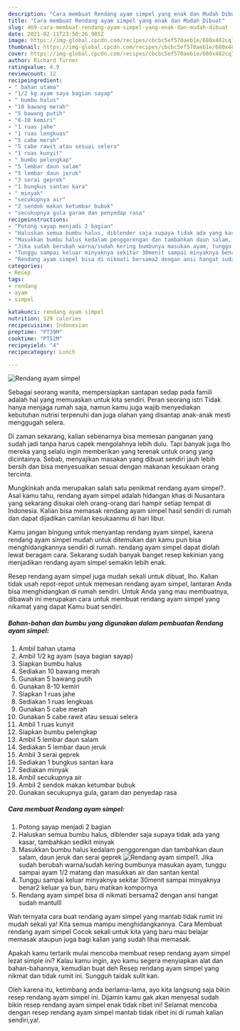 ```yaml
---
description: "Cara membuat Rendang ayam simpel yang enak dan Mudah Dibuat"
title: "Cara membuat Rendang ayam simpel yang enak dan Mudah Dibuat"
slug: 469-cara-membuat-rendang-ayam-simpel-yang-enak-dan-mudah-dibuat
date: 2021-02-11T23:50:26.985Z
image: https://img-global.cpcdn.com/recipes/cbcbc5ef570aeb1e/680x482cq70/rendang-ayam-simpel-foto-resep-utama.jpg
thumbnail: https://img-global.cpcdn.com/recipes/cbcbc5ef570aeb1e/680x482cq70/rendang-ayam-simpel-foto-resep-utama.jpg
cover: https://img-global.cpcdn.com/recipes/cbcbc5ef570aeb1e/680x482cq70/rendang-ayam-simpel-foto-resep-utama.jpg
author: Richard Turner
ratingvalue: 4.9
reviewcount: 12
recipeingredient:
- " bahan utama"
- "1/2 kg ayam saya bagian sayap"
- " bumbu halus"
- "10 bawang merah"
- "5 bawang putih"
- "8-10 kemiri"
- "1 ruas jahe"
- "1 ruas lengkuas"
- "5 cabe merah"
- "5 cabe rawit atau sesuai selera"
- "1 ruas kunyit"
- " bumbu pelengkap"
- "5 lembar daun salam"
- "5 lembar daun jeruk"
- "3 serai geprek"
- "1 bungkus santan kara"
- " minyak"
- "secukupnya air"
- "2 sendok makan ketumbar bubuk"
- "secukupnya gula garam dan penyedap rasa"
recipeinstructions:
- "Potong sayap menjadi 2 bagian"
- "Haluskan semua bumbu halus, diblender saja supaya tidak ada yang kasar, tambahkan sedikit minyak"
- "Masukkan bumbu halus kedalam penggorengan dan tambahkan daun salam, daun jeruk dan serai geprek"
- "Jika sudah berubah warna/sudah kering bumbunya masukan ayam, tunggu sampai ayam 1/2 matang dan masukkan air dan santan kental"
- "Tunggu sampai keluar minyaknya sekitar 30menit sampai minyaknya benar2 keluar ya bun, baru matikan kompornya"
- "Rendang ayam simpel bisa di nikmati bersama2 dengan ansi hangat sudah mantulll"
categories:
- Resep
tags:
- rendang
- ayam
- simpel

katakunci: rendang ayam simpel 
nutrition: 129 calories
recipecuisine: Indonesian
preptime: "PT39M"
cooktime: "PT52M"
recipeyield: "4"
recipecategory: Lunch

---
```



![Rendang ayam simpel](https://img-global.cpcdn.com/recipes/cbcbc5ef570aeb1e/680x482cq70/rendang-ayam-simpel-foto-resep-utama.jpg)

Sebagai seorang wanita, mempersiapkan santapan sedap pada famili adalah hal yang memuaskan untuk kita sendiri. Peran seorang istri Tidak hanya menjaga rumah saja, namun kamu juga wajib menyediakan kebutuhan nutrisi terpenuhi dan juga olahan yang disantap anak-anak mesti menggugah selera.

Di zaman  sekarang, kalian sebenarnya bisa memesan panganan yang sudah jadi tanpa harus capek mengolahnya lebih dulu. Tapi banyak juga lho mereka yang selalu ingin memberikan yang terenak untuk orang yang dicintainya. Sebab, menyajikan masakan yang dibuat sendiri jauh lebih bersih dan bisa menyesuaikan sesuai dengan makanan kesukaan orang tercinta. 



Mungkinkah anda merupakan salah satu penikmat rendang ayam simpel?. Asal kamu tahu, rendang ayam simpel adalah hidangan khas di Nusantara yang sekarang disukai oleh orang-orang dari hampir setiap tempat di Indonesia. Kalian bisa memasak rendang ayam simpel hasil sendiri di rumah dan dapat dijadikan camilan kesukaanmu di hari libur.

Kamu jangan bingung untuk menyantap rendang ayam simpel, karena rendang ayam simpel mudah untuk ditemukan dan kamu pun bisa menghidangkannya sendiri di rumah. rendang ayam simpel dapat diolah lewat beragam cara. Sekarang sudah banyak banget resep kekinian yang menjadikan rendang ayam simpel semakin lebih enak.

Resep rendang ayam simpel juga mudah sekali untuk dibuat, lho. Kalian tidak usah repot-repot untuk memesan rendang ayam simpel, lantaran Anda bisa menghidangkan di rumah sendiri. Untuk Anda yang mau membuatnya, dibawah ini merupakan cara untuk membuat rendang ayam simpel yang nikamat yang dapat Kamu buat sendiri.

<!--inarticleads1-->

##### Bahan-bahan dan bumbu yang digunakan dalam pembuatan Rendang ayam simpel:

1. Ambil  bahan utama
1. Ambil 1/2 kg ayam (saya bagian sayap)
1. Siapkan  bumbu halus
1. Sediakan 10 bawang merah
1. Gunakan 5 bawang putih
1. Gunakan 8-10 kemiri
1. Siapkan 1 ruas jahe
1. Sediakan 1 ruas lengkuas
1. Gunakan 5 cabe merah
1. Gunakan 5 cabe rawit atau sesuai selera
1. Ambil 1 ruas kunyit
1. Siapkan  bumbu pelengkap
1. Ambil 5 lembar daun salam
1. Sediakan 5 lembar daun jeruk
1. Ambil 3 serai geprek
1. Sediakan 1 bungkus santan kara
1. Sediakan  minyak
1. Ambil secukupnya air
1. Ambil 2 sendok makan ketumbar bubuk
1. Gunakan secukupnya gula, garam dan penyedap rasa




<!--inarticleads2-->

##### Cara membuat Rendang ayam simpel:

1. Potong sayap menjadi 2 bagian
1. Haluskan semua bumbu halus, diblender saja supaya tidak ada yang kasar, tambahkan sedikit minyak
1. Masukkan bumbu halus kedalam penggorengan dan tambahkan daun salam, daun jeruk dan serai geprek
<img src="//assets-global.cpcdn.com/assets/icons/button_play-2c75c40dde080a61004c1f40b05d8f140eaff45d7e9e6481dc71c63d2e7c4909.png" alt="Rendang ayam simpel">1. Jika sudah berubah warna/sudah kering bumbunya masukan ayam, tunggu sampai ayam 1/2 matang dan masukkan air dan santan kental
1. Tunggu sampai keluar minyaknya sekitar 30menit sampai minyaknya benar2 keluar ya bun, baru matikan kompornya
1. Rendang ayam simpel bisa di nikmati bersama2 dengan ansi hangat sudah mantulll




Wah ternyata cara buat rendang ayam simpel yang mantab tidak rumit ini mudah sekali ya! Kita semua mampu menghidangkannya. Cara Membuat rendang ayam simpel Cocok sekali untuk kita yang baru mau belajar memasak ataupun juga bagi kalian yang sudah lihai memasak.

Apakah kamu tertarik mulai mencoba membuat resep rendang ayam simpel lezat simple ini? Kalau kamu ingin, ayo kamu segera menyiapkan alat dan bahan-bahannya, kemudian buat deh Resep rendang ayam simpel yang nikmat dan tidak rumit ini. Sungguh taidak sulit kan. 

Oleh karena itu, ketimbang anda berlama-lama, ayo kita langsung saja bikin resep rendang ayam simpel ini. Dijamin kamu gak akan menyesal sudah bikin resep rendang ayam simpel enak tidak ribet ini! Selamat mencoba dengan resep rendang ayam simpel mantab tidak ribet ini di rumah kalian sendiri,ya!.

